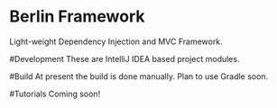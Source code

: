 # Berlin Framework
Light-weight Dependency Injection and MVC Framework. 

#Development
These are IntelliJ IDEA based project modules.

#Build
At present the build is done manually. Plan to use Gradle soon.

#Tutorials
Coming soon!
